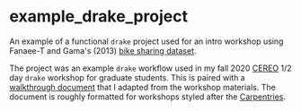 # example_drake_project
An example of a functional `drake` project used for an intro workshop using Fanaee-T and Gama's (2013) [bike sharing dataset](https://archive.ics.uci.edu/ml/datasets/Bike+Sharing+Dataset).

The project was an example `drake` workflow used in my fall 2020 [CEREO](https://cereo.wsu.edu/) 1/2 day `drake` workshop for graduate students. This is paired with a [walkthrough document](https://mbrousil.github.io/drake_wkshp) that I adapted from the workshop materials. The document is roughly formatted for workshops styled after the [Carpentries](http://carpentries.org/).
